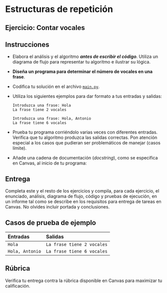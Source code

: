 # Estructuras de repetición
## Ejercicio: Contar vocales


## Instrucciones
- Elabora el análisis y el algoritmo ***antes de escribir el código***. Utiliza un diagrama de flujo para representar tu algoritmo e ilustrar su lógica.

- **Diseña un programa para determinar el número de vocales en una frase**.

- Codifica tu solución en el archivo [`main.py`](/main.py).
   
- Utiliza los siguientes ejemplos para dar formato a tus entradas y salidas:

  ```
  Introduzca una frase: Hola
  La frase tiene 2 vocales
    
  Introduzca una frase: Hola, Antonio
  La frase tiene 6 vocales
  ```
  
- Prueba tu programa corriéndolo varias veces con diferentes entradas. Verifica que tu algoritmo produzca las salidas correctas. Pon atención especial a los casos que pudieran ser problemáticos de manejar (casos límite).

- Añade una cadena de documentación (*docstring*), como se especifica en Canvas, al inicio de tu programa:
  
## Entrega
Completa este y el resto de los ejercicios y compila, para cada ejercicio, el enunciado, análisis, diagrama de flujo, código y pruebas de ejecución, en un informe tal como se describe en los requisitos para entrega de tareas en Canvas. No olvides incluir portada y conclusiones.

## Casos de prueba de ejemplo
| Entradas | Salidas |
|:---------|:--------|
| `Hola` | `La frase tiene 2 vocales` |
| `Hola, Antonio` | `La frase tiene 6 vocales` |

## Rúbrica
Verifica tu entrega contra la rúbrica disponible en Canvas para maximizar tu calificación.